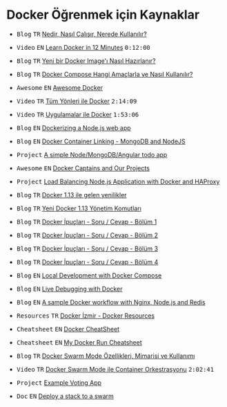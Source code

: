 Docker Öğrenmek için Kaynaklar
====================


 - <kbd>Blog</kbd> <kbd>TR</kbd> [Nedir, Nasıl Çalışır, Nerede Kullanılır?](http://www.gokhansengun.com/docker-nedir-nasil-calisir-nerede-kullanilir/)

 - <kbd>Video</kbd> <kbd>EN</kbd> [Learn Docker in 12 Minutes](https://www.youtube.com/watch?v=YFl2mCHdv24) <kbd>0:12:00</kbd> 

 - <kbd>Blog</kbd> <kbd>TR</kbd> [Yeni bir Docker Image'ı Nasıl Hazırlanır?](http://www.gokhansengun.com/docker-yeni-image-hazirlama/)
 
- <kbd>Blog</kbd> <kbd>TR</kbd> [Docker Compose Hangi Amaçlarla ve Nasıl Kullanılır?](http://www.gokhansengun.com/docker-compose-nasil-kullanilir/) 

- <kbd>Awesome</kbd> <kbd>EN</kbd> [Awesome Docker](https://veggiemonk.github.io/awesome-docker/)

- <kbd>Video</kbd> <kbd>TR</kbd> [Tüm Yönleri ile Docker](https://www.youtube.com/watch?v=Wyr8_tsjKlE)  <kbd>2:14:09</kbd> 

- <kbd>Video</kbd> <kbd>TR</kbd> [Uygulamalar ile Docker](https://www.youtube.com/watch?v=bJSqh7fFOUI) <kbd>1:53:06</kbd> 

- <kbd>Blog</kbd> <kbd>EN</kbd> [Dockerizing a Node.js web app](https://nodejs.org/en/docs/guides/nodejs-docker-webapp/)

- <kbd>Blog</kbd> <kbd>EN</kbd> [Docker Container Linking - MongoDB and NodeJS](https://www.thachmai.info/2015/05/10/docker-container-linking-mongo-node/)

- <kbd>Project</kbd> [A simple Node/MongoDB/Angular todo app](https://github.com/emrahyumuk/node-todo)

- <kbd>Awesome</kbd> <kbd>EN</kbd> [Docker Captains and Our Projects](https://github.com/docker-captains/about)

- <kbd>Project</kbd> [Load Balancing Node.js Application with Docker and HAProxy](https://github.com/emrahyumuk/docker-load-balancer-app)

- <kbd>Blog</kbd> <kbd>TR</kbd> [Docker 1.13 ile gelen yenilikler](https://blog.kloia.com/docker-1-13-ile-gelen-yenilikler-339c8f99172a)

- <kbd>Blog</kbd> <kbd>TR</kbd> [Yeni Docker 1.13 Yönetim Komutları](https://kodcu.com/2017/01/yeni-docker-1-13-yonetim-komutlari/)

- <kbd>Blog</kbd> <kbd>TR</kbd> [Docker İpuçları - Soru / Cevap - Bölüm 1](http://www.gokhansengun.com/docker-ipuclari-soru-ve-cevaplar-bolum-1/)  

- <kbd>Blog</kbd> <kbd>TR</kbd> [Docker İpuçları - Soru / Cevap - Bölüm 2](http://www.gokhansengun.com/docker-ipuclari-soru-ve-cevaplar-bolum-2/) 

- <kbd>Blog</kbd> <kbd>TR</kbd> [Docker İpuçları - Soru / Cevap - Bölüm 3](http://www.gokhansengun.com/docker-ipuclari-soru-ve-cevaplar-bolum-3) 

- <kbd>Blog</kbd> <kbd>TR</kbd> [Docker İpuçları - Soru / Cevap - Bölüm 4](http://www.gokhansengun.com/docker-ipuclari-soru-ve-cevaplar-bolum-4/) 

- <kbd>Blog</kbd> <kbd>EN</kbd> [Local Development with Docker Compose](https://devcenter.heroku.com/articles/local-development-with-docker-compose)

- <kbd>Blog</kbd> <kbd>EN</kbd> [Live Debugging with Docker](https://blog.docker.com/2016/07/live-debugging-docker/)

- <kbd>Blog</kbd> <kbd>EN</kbd> [A sample Docker workflow with Nginx, Node.js and Redis](http://anandmanisankar.com/posts/docker-container-nginx-node-redis-example/)

- <kbd>Resources</kbd> <kbd>TR</kbd> [Docker İzmir - Docker Resources](https://github.com/dockerizmir/docker-resources)

- <kbd>Cheatsheet</kbd> <kbd>EN</kbd> [Docker CheatSheet](https://github.com/eon01/DockerCheatSheet)

- <kbd>Cheatsheet</kbd> <kbd>EN</kbd> [My Docker Run Cheatsheet](https://getintodevops.com/blog/confessions-of-a-programmer-my-docker-run-cheatsheet)

- <kbd>Blog</kbd> <kbd>TR</kbd> [Docker Swarm Mode Özellikleri, Mimarisi ve Kullanımı](http://devnot.com/2017/docker-swarm-mode-ozellikleri-mimarisi-ve-kullanimi/)

- <kbd>Video</kbd> <kbd>TR</kbd> [Docker Swarm Mode ile Container Orkestrasyonu](https://www.youtube.com/watch?v=cNbCG6Nih3Q) <kbd>2:02:41</kbd> 

- <kbd>Project</kbd> [Example Voting App](https://github.com/dockersamples/example-voting-app)

- <kbd>Doc</kbd> <kbd>EN</kbd> [Deploy a stack to a swarm](https://docs.docker.com/engine/swarm/stack-deploy/)










